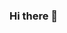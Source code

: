 ### Hi there 👋

<!--
**Bbunting2023/Bbunting2023** is a ✨ _special_ ✨ repository because its `README.md` (this file) appears on your GitHub profile.

Brandy Levan Allen blallen21@yahoo.com
My Github is a storage area for my computer classes. 
This repository will be used for CTI110. 
I created a new folder in MS Word; then I pressed clone.